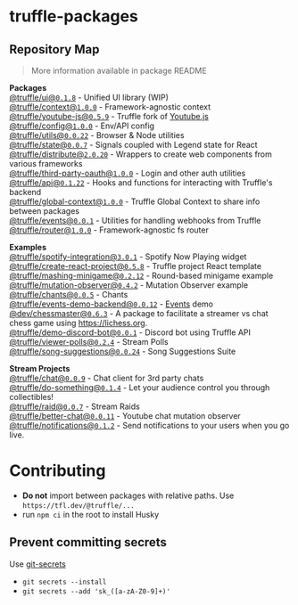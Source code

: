 # truffle-packages

## Repository Map

> More information available in package README

<!-- START PACKAGES -->

**Packages**  
[@truffle/ui@`0.1.8`](./ui) - Unified UI library (WIP)  
[@truffle/context@`1.0.0`](./context) - Framework-agnostic context  
[@truffle/youtube-js@`0.5.9`](./youtube-js) - Truffle fork of [Youtube.js](https://github.com/LuanRT/YouTube.js)  
[@truffle/config@`1.0.0`](./config) - Env/API config  
[@truffle/utils@`0.0.22`](./utils) - Browser & Node utilities  
[@truffle/state@`0.0.7`](./state) - Signals coupled with Legend state for React  
[@truffle/distribute@`2.0.20`](./distribute) - Wrappers to create web components from various frameworks  
[@truffle/third-party-oauth@`1.0.0`](./third-party-oauth) - Login and other auth utilities  
[@truffle/api@`0.1.22`](./api) - Hooks and functions for interacting with Truffle's backend  
[@truffle/global-context@`1.0.0`](./global-context) - Truffle Global Context to share info between packages  
[@truffle/events@`0.0.1`](./events) - Utilities for handling webhooks from Truffle  
[@truffle/router@`1.0.0`](./router) - Framework-agnostic fs router

**Examples**  
[@truffle/spotify-integration@`3.0.1`](./examples/spotify-integration) - Spotify Now Playing widget  
[@truffle/create-react-project@`0.5.8`](./examples/create-react-project) - Truffle project React template  
[@truffle/mashing-minigame@`0.2.12`](./examples/mashing-minigame) - Round-based minigame example  
[@truffle/mutation-observer@`0.4.2`](./examples/mutation-observer) - Mutation Observer example  
[@truffle/chants@`0.0.5`](./examples/chants) - Chants  
[@truffle/events-demo-backend@`0.0.12`](./examples/events-demo-backend) - [Events](../../events) demo  
[@dev/chessmaster@`0.6.3`](./examples/chessmaster) - A package to facilitate a streamer vs chat chess game using https://lichess.org.  
[@truffle/demo-discord-bot@`0.0.1`](./examples/discord-bot-demo) - Discord bot using Truffle API  
[@truffle/viewer-polls@`0.2.4`](./examples/viewer-polls) - Stream Polls  
[@truffle/song-suggestions@`0.0.24`](./examples/song-suggestions) - Song Suggestions Suite

**Stream Projects**  
[@truffle/chat@`0.0.9`](./stream-projects/chat) - Chat client for 3rd party chats  
[@truffle/do-something@`0.1.4`](./stream-projects/do-something) - Let your audience control you through collectibles!  
[@truffle/raid@`0.0.7`](./stream-projects/raid) - Stream Raids  
[@truffle/better-chat@`0.0.11`](./stream-projects/better-chat) - Youtube chat mutation observer  
[@truffle/notifications@`0.1.2`](./stream-projects/notifications) - Send notifications to your users when you go live.

<!-- END PACKAGES -->

# Contributing

- **Do not** import between packages with relative paths. Use
  `https://tfl.dev/@truffle/...`
- run `npm ci` in the root to install Husky

## Prevent committing secrets

Use [git-secrets](https://github.com/awslabs/git-secrets#installing-git-secrets)

- `git secrets --install`
- `git secrets --add 'sk_([a-zA-Z0-9]+)'`
